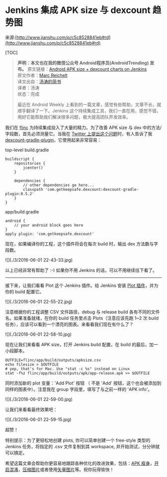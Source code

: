 # Jenkins 集成 APK size 与 dexcount 趋势图

来源:[http://www.jianshu.com/p/c5c8528841eb#rd](http://www.jianshu.com/p/c5c8528841eb#rd)

[TOC]

> **声明：本文也在我的微信公众号 Android程序员(AndroidTrending) 发布。**
> 原文链接：[Android APK size + dexcount charts on Jenkins](https://medium.com/@mreichelt/android-apk-size-dexcount-charts-on-jenkins-ae518e961818)<br/>
> 原文作者：[Marc Reichelt](https://medium.com/@mreichelt)<br/>
> 译文出自：[汤涛的简书](http://www.jianshu.com/users/8397d05ad09f)<br/>
> 译者：汤涛<br/>
> 状态：完成<br/>
>
> 最近在 Android Weekly 上看到的一篇文章，感觉有些帮助，文章不长，就顺手翻译了一下。Jenkins 这个持续集成工具，我们一直在用，感觉不错，用好它能帮助我们解决很多问题，极大提高团队开发效率。

我们在 [flinc](https://flinc.org/) 为持续集成投入了大量的精力。为了改善 APK size 与 dex 中的方法/字段数，首先必须测量它。当我在 [Twitter 上提出这个问题](https://twitter.com/mreichelt/status/734776381872177152)时，有人告诉了我 [dexcount-gradle-plugin](https://github.com/KeepSafe/dexcount-gradle-plugin)，它使用起来非常容易：

top-level build.gradle

```
buildscript {
    repositories {
        jcenter()
    }

    dependencies {
        // other dependencies go here...
        classpath 'com.getkeepsafe.dexcount:dexcount-gradle-plugin:0.5.2'
    }
}
```

app/build.gradle

```
android {
    // your android block goes here
}
apply plugin: 'com.getkeepsafe.dexcount'
```

现在，如果编译你的工程，这个插件将会在每次 build 时，输出 dex 方法数与字段数。

![](./3/2016-06-01 22-43-33.jpg)

以上已经非常有帮助了 :-)
如果你不用 Jenkins 的话，可以不用继续往下看了。

- - - - ----

接下来，让我们看看 Plot 这个 Jenkins 插件。给 Jenkins 安装 [Plot 插件](https://wiki.jenkins-ci.org/display/JENKINS/Plot+Plugin)，并为你的 build 配置它。

![](./3/2016-06-01 22-55-22.jpg)

注意根据你的工程调整 CSV 文件路径，debug 与 release build 各有不同的文件名。如果准备就绪，在你的 build 任务里点击 Plots（注意应该先跑 1~2 次 build 任务），应该可以看到一个漂亮的图表。来看看我们现在有什么了？

![](./3/2016-06-01 22-58-10.jpg)

现在让我们来看看 APK size，打开 Jenkins build 配置，在 build 的最后，加一小段脚本。

```
OUTFILE=flinc/app/build/outputs/apksize.csv
echo filesize > $OUTFILE
# yep, that's for Mac. Use "stat -c %s" instead on Linux
stat -f%z flinc/app/build/outputs/apk/app-release.apk >> $OUTFILE
```

同时添加新的 plot 变量：'Add Plot' 按钮 （ 不是 'Add' 按钮，这个也会被添加到同样的图表中）。注意我在 group 字段里，填写了与之前一样的 'APK info'。

![](./3/2016-06-01 22-59-00.jpg)

让我们来看看最终效果吧：

![](./3/2016-06-01 22-59-15.jpg)

超赞！

特别提示：为了更轻松地创建 plots, 你可以简单创建一个 free-style 类型的 Jenkins 任务，将指定的 .csv 文件复制到其 workspace, 并开始测试，分分钟就可以搞定。

希望这篇文章会帮助你更容易地跟踪各种优化的改进效果，包括：[APK 瘦身](https://www.youtube.com/watch?v=xctGIB81D2w)，[开启混淆](https://developer.android.com/studio/build/shrink-code.html)，[压缩图片](https://www.youtube.com/watch?v=r_LpCi6DQME)或者使用[矢量图片](https://medium.com/@chrisbanes/appcompat-v23-2-age-of-the-vectors-91cbafa87c88#.tdtw0u1mz)等。祝你玩得愉快！

